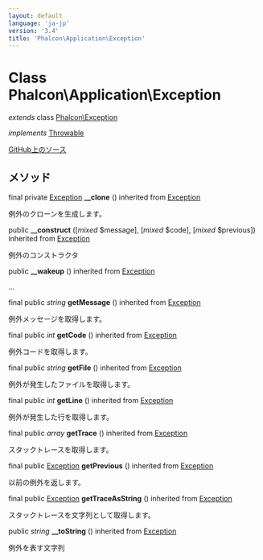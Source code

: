 ```yaml
---
layout: default
language: 'ja-jp'
version: '3.4'
title: 'Phalcon\Application\Exception'
---
```


# Class **Phalcon\Application\Exception**

*extends* class [Phalcon\Exception](/3.4/en/api/Phalcon_Exception)

*implements* [Throwable](http://php.net/manual/en/class.throwable.php)

<a href="https://github.com/phalcon/cphalcon/tree/v3.4.0/phalcon/application/exception.zep" class="btn btn-default btn-sm">GitHub上のソース</a>

## メソッド

final private [Exception](http://php.net/manual/en/class.exception.php) **__clone** () inherited from [Exception](http://php.net/manual/en/class.exception.php)

例外のクローンを生成します。

public **__construct** ([*mixed* $message], [*mixed* $code], [*mixed* $previous]) inherited from [Exception](http://php.net/manual/en/class.exception.php)

例外のコンストラクタ

public **__wakeup** () inherited from [Exception](http://php.net/manual/en/class.exception.php)

...

final public *string* **getMessage** () inherited from [Exception](http://php.net/manual/en/class.exception.php)

例外メッセージを取得します。

final public *int* **getCode** () inherited from [Exception](http://php.net/manual/en/class.exception.php)

例外コードを取得します。

final public *string* **getFile** () inherited from [Exception](http://php.net/manual/en/class.exception.php)

例外が発生したファイルを取得します。

final public *int* **getLine** () inherited from [Exception](http://php.net/manual/en/class.exception.php)

例外が発生した行を取得します。

final public *array* **getTrace** () inherited from [Exception](http://php.net/manual/en/class.exception.php)

スタックトレースを取得します。

final public [Exception](http://php.net/manual/en/class.exception.php) **getPrevious** () inherited from [Exception](http://php.net/manual/en/class.exception.php)

以前の例外を返します。

final public [Exception](http://php.net/manual/en/class.exception.php) **getTraceAsString** () inherited from [Exception](http://php.net/manual/en/class.exception.php)

スタックトレースを文字列として取得します。

public *string* **__toString** () inherited from [Exception](http://php.net/manual/en/class.exception.php)

例外を表す文字列